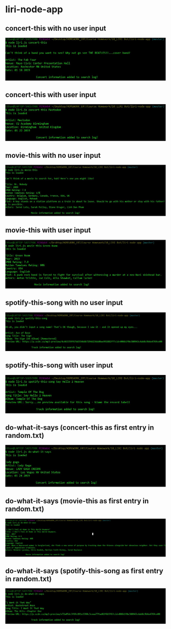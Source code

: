 # liri-node-app

## concert-this with no user input
![](screen_captures/concert-this_noInput.JPG)

## concert-this with user input
![](screen_captures/concert-this_withInput.JPG)

## movie-this with no user input
![](screen_captures/movie-this_noInput.JPG)

## movie-this with user input
![](screen_captures/movie-this_withInput.JPG)

## spotify-this-song with no user input
![](screen_captures/spotify-this-song_noInput.JPG)

## spotify-this-song with user input
![](screen_captures/spotify-this-song_withInput.JPG)

## do-what-it-says (concert-this as first entry in random.txt)
![](screen_captures/do-what-it-says_concertFirst.JPG)

## do-what-it-says (movie-this as first entry in random.txt)
![](screen_captures/do-what-it-says_movieFirst.JPG)

## do-what-it-says (spotify-this-song as first entry in random.txt)
![](screen_captures/do-what-it-says_spotifyFirst.JPG)